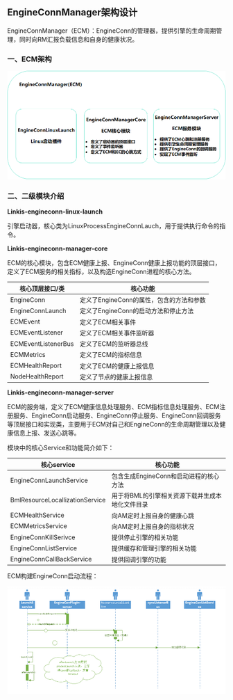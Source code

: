EngineConnManager架构设计
-------------------------

EngineConnManager（ECM）：EngineConn的管理器，提供引擎的生命周期管理，同时向RM汇报负载信息和自身的健康状况。

### 一、ECM架构

![](Images/ECM架构图.png)

### 二、二级模块介绍

**Linkis-engineconn-linux-launch**

引擎启动器，核心类为LinuxProcessEngineConnLauch，用于提供执行命令的指令。

**Linkis-engineconn-manager-core**

ECM的核心模块，包含ECM健康上报、EngineConn健康上报功能的顶层接口，定义了ECM服务的相关指标，以及构造EngineConn进程的核心方法。

| 核心顶层接口/类     | 核心功能                                 |
|---------------------|------------------------------------------|
| EngineConn          | 定义了EngineConn的属性，包含的方法和参数 |
| EngineConnLaunch    | 定义了EngineConn的启动方法和停止方法     |
| ECMEvent            | 定义了ECM相关事件                        |
| ECMEventListener    | 定义了ECM相关事件监听器                  |
| ECMEventListenerBus | 定义了ECM的监听器总线                    |
| ECMMetrics          | 定义了ECM的指标信息                      |
| ECMHealthReport     | 定义了ECM的健康上报信息                  |
| NodeHealthReport    | 定义了节点的健康上报信息                 |

**Linkis-engineconn-manager-server**

ECM的服务端，定义了ECM健康信息处理服务、ECM指标信息处理服务、ECM注册服务、EngineConn启动服务、EngineConn停止服务、EngineConn回调服务等顶层接口和实现类，主要用于ECM对自己和EngineConn的生命周期管理以及健康信息上报、发送心跳等。

模块中的核心Service和功能简介如下：

| 核心service                     | 核心功能                                        |
|---------------------------------|-------------------------------------------------|
| EngineConnLaunchService         | 包含生成EngineConn和启动进程的核心方法          |
| BmlResourceLocallizationService | 用于将BML的引擎相关资源下载并生成本地化文件目录 |
| ECMHealthService                | 向AM定时上报自身的健康心跳                      |
| ECMMetricsService               | 向AM定时上报自身的指标状况                      |
| EngineConnKillSerivce           | 提供停止引擎的相关功能                          |
| EngineConnListService           | 提供缓存和管理引擎的相关功能                    |
| EngineConnCallBackService       | 提供回调引擎的功能                              |

ECM构建EngineConn启动流程：

![](Images/创建EngineConn请求流程.png)
